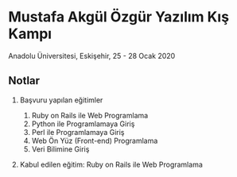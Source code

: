 # Mustafa Akgül Özgür Yazılım Kış Kampı

Anadolu Üniversitesi, Eskişehir, 25 - 28 Ocak 2020


## Notlar

1. Başvuru yapılan eğitimler
   1. Ruby on Rails ile Web Programlama
   2. Python ile Programlamaya Giriş
   3. Perl ile Programlamaya Giriş
   4. Web Ön Yüz (Front-end) Programlama
   5. Veri Bilimine Giriş

2. Kabul edilen eğitim: Ruby on Rails ile Web Programlama